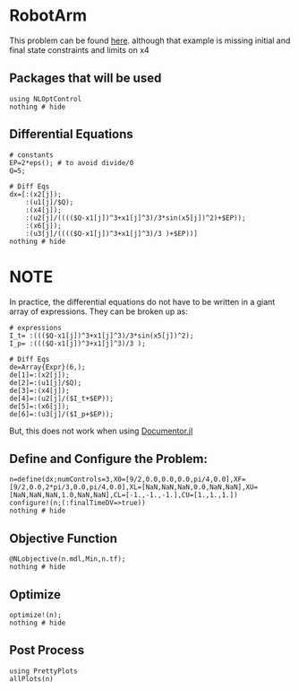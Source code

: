 # RobotArm

This problem can be found [here](http://www.gpops2.com/Examples/RobotArm.html).
 although that example is missing initial and final state constraints and limits on x4


## Packages that will be used
```@example RobotArm
using NLOptControl
nothing # hide
```

## Differential Equations
```@example RobotArm
# constants
EP=2*eps(); # to avoid divide/0
Q=5;

# Diff Eqs
dx=[:(x2[j]);
    :(u1[j]/$Q);
    :(x4[j]);
    :(u2[j]/(((($Q-x1[j])^3+x1[j]^3)/3*sin(x5[j])^2)+$EP));
    :(x6[j]);
    :(u3[j]/(((($Q-x1[j])^3+x1[j]^3)/3 )+$EP))]
nothing # hide
```


# NOTE
In practice, the differential equations do not have to be written in a giant array of expressions. They can be broken up as:
```@example RobotArm
# expressions
I_t= :((($Q-x1[j])^3+x1[j]^3)/3*sin(x5[j])^2);
I_p= :((($Q-x1[j])^3+x1[j]^3)/3 );

# Diff Eqs
de=Array{Expr}(6,);
de[1]=:(x2[j]);
de[2]=:(u1[j]/$Q);
de[3]=:(x4[j]);
de[4]=:(u2[j]/($I_t+$EP));
de[5]=:(x6[j]);
de[6]=:(u3[j]/($I_p+$EP));
```
But, this does not work when using [Documentor.jl](https://github.com/JuliaDocs/Documenter.jl/issues/521)


## Define and Configure the Problem:
```@example RobotArm
n=define(dx;numControls=3,X0=[9/2,0.0,0.0,0.0,pi/4,0.0],XF=[9/2,0.0,2*pi/3,0.0,pi/4,0.0],XL=[NaN,NaN,NaN,0.0,NaN,NaN],XU=[NaN,NaN,NaN,1.0,NaN,NaN],CL=[-1.,-1.,-1.],CU=[1.,1.,1.])
configure!(n;(:finalTimeDV=>true))
nothing # hide
```

## Objective Function
```@example RobotArm
@NLobjective(n.mdl,Min,n.tf);
nothing # hide
```

## Optimize
```@example RobotArm
optimize!(n);
nothing # hide
```

## Post Process
```@example RobotArm
using PrettyPlots
allPlots(n)
```
